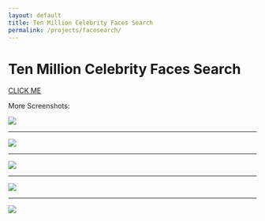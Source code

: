 ```yaml
---
layout: default
title: Ten Million Celebrity Faces Search
permalink: /projects/facesearch/
---
```


# Ten Million Celebrity Faces Search

[CLICK ME](http://terencezl.ngrok.io/facesearch)

More Screenshots:

<a href="{{ site.baseurl }}/public/imgs/celebsearch0.jpg"> <img src="{{ site.baseurl }}/public/imgs/celebsearch0.jpg"/></a>

---

<a href="{{ site.baseurl }}/public/imgs/celebsearch1.jpg"> <img src="{{ site.baseurl }}/public/imgs/celebsearch1.jpg"/></a>

---

<a href="{{ site.baseurl }}/public/imgs/celebsearch2.jpg"> <img src="{{ site.baseurl }}/public/imgs/celebsearch2.jpg"/></a>

---

<a href="{{ site.baseurl }}/public/imgs/celebsearch3.jpg"> <img src="{{ site.baseurl }}/public/imgs/celebsearch3.jpg"/></a>

---

<a href="{{ site.baseurl }}/public/imgs/celebsearch4.jpg"> <img src="{{ site.baseurl }}/public/imgs/celebsearch4.jpg"/></a>
